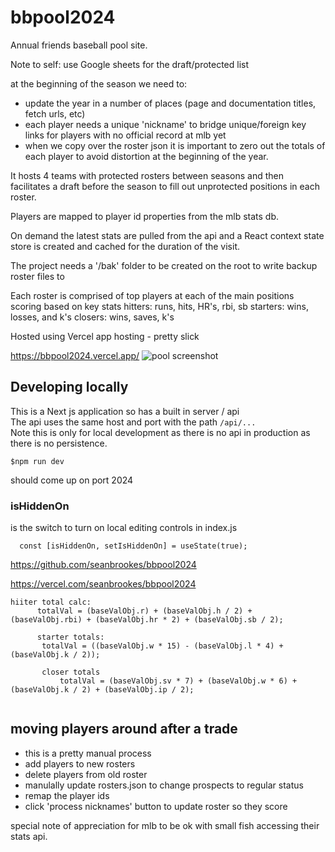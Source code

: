 # bbpool2024
Annual friends baseball pool site.

Note to self: use Google sheets  for the draft/protected list

at the beginning of the season we need to:
- update the year in a number of places (page and documentation titles, fetch urls, etc)
- each player needs a unique 'nickname' to bridge unique/foreign key links for players with no official record at mlb yet
- when we copy over the roster json it is important to zero out the totals of each player to avoid distortion at the beginning of the year.

It hosts 4 teams with protected rosters between seasons and then facilitates a draft before the season to fill out unprotected positions in each roster.

Players are mapped to player id properties from the mlb stats db.

On demand the latest stats are pulled from the api and a React context state store is created and cached for the duration of the visit.

The project needs a '/bak' folder to be created on the root to write backup roster files to

Each roster is comprised of top players at each of the main positions scoring based on key stats
hitters: runs, hits, HR's, rbi, sb
starters: wins, losses, and k's
closers: wins, saves, k's

Hosted using Vercel app hosting - pretty slick

https://bbpool2024.vercel.app/
![pool screenshot](https://user-images.githubusercontent.com/1751524/124396823-ce6ccb00-dcc0-11eb-81cd-e390f6bb16f0.png)


## Developing locally
This is a Next js application so has a built in server / api  
The api uses the same host and port with the path `/api/...`  
Note this is only for local development as there is no api in production as there is no persistence.  

```
$npm run dev
```
should come up on port 2024

### isHiddenOn
is the switch to turn on local editing controls in index.js
```
  const [isHiddenOn, setIsHiddenOn] = useState(true);
```

https://github.com/seanbrookes/bbpool2024

https://vercel.com/seanbrookes/bbpool2024 

```
hiiter total calc:
      totalVal = (baseValObj.r) + (baseValObj.h / 2) + (baseValObj.rbi) + (baseValObj.hr * 2) + (baseValObj.sb / 2);

      starter totals:
       totalVal = ((baseValObj.w * 15) - (baseValObj.l * 4) + (baseValObj.k / 2));

       closer totals
           totalVal = (baseValObj.sv * 7) + (baseValObj.w * 6) + (baseValObj.k / 2) + (baseValObj.ip / 2);


```
## moving players around after a trade
- this is a pretty manual process
- add players to new rosters
- delete players from old roster
- manulally update rosters.json to change prospects to regular status
- remap the player ids
- click 'process nicknames' button to update roster so they score

special note of appreciation for mlb to be ok with small fish accessing their stats api.
